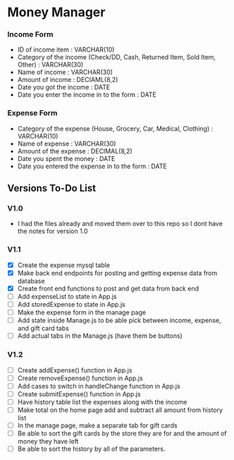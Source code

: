 # Money Manager


### Income Form
  - ID of income item : VARCHAR(10)
  - Category of the income (Check/DD, Cash, Returned Item, Sold Item, Other) : VARCHAR(30)
  - Name of income : VARCHAR(30)
  - Amount of income : DECIAML(8,2)
  - Date you got the income : DATE
  - Date you enter the income in to the form : DATE

### Expense Form
  - Category of the expense (House, Grocery, Car, Medical, Clothing) : VARCHAR(10)
  - Name of expense : VARCHAR(30)
  - Amount of the expense : DECIMAL(8,2)
  - Date you spent the money : DATE
  - Date you entered the expense in to the form : DATE


## Versions To-Do List

### V1.0
- I had the files already and moved them over to this repo so I dont have the notes for version 1.0

### V1.1
- [X] Create the expense mysql table
- [X] Make back end endpoints for posting and getting expense data from database
- [X] Create front end functions to post and get data from back end
- [ ] Add expenseList to state in App.js
- [ ] Add storedExpense to state in App.js
- [ ] Make the expense form in the manage page
- [ ] Add state inside Manage.js to be able pick between income, expense, and gift card tabs
- [ ] Add actual tabs in the Manage.js (have them be buttons)

### V1.2
- [ ] Create addExpense() function in App.js
- [ ] Create removeExpense() function in App.js
- [ ] Add cases to switch in handleChange function in App.js
- [ ] Create submitExpense() function in App.js
- [ ] Have history table list the expenses along with the income
- [ ] Make total on the home page add and subtract all amount from history list
- [ ] In the manage page, make a separate tab for gift cards
- [ ] Be able to sort the gift cards by the store they are for and the amount of money they have left
- [ ] Be able to sort the history by all of the parameters.